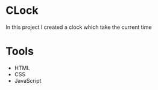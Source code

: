 # CLock
In this project I created a clock which take the current time

# Tools
* HTML
* CSS
* JavaScript